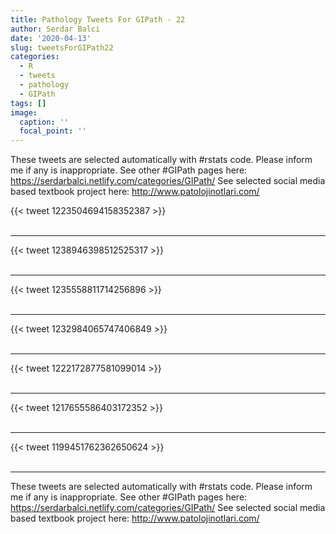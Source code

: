 ```yaml
---
title: Pathology Tweets For GIPath - 22
author: Serdar Balci
date: '2020-04-13'
slug: tweetsForGIPath22
categories:
  - R
  - tweets
  - pathology
  - GIPath
tags: []
image:
  caption: ''
  focal_point: ''
---
```



These tweets are selected automatically with #rstats code. Please inform me if any is inappropriate.
See other #GIPath pages here: https://serdarbalci.netlify.com/categories/GIPath/ 
See selected social media based textbook project here: http://www.patolojinotlari.com/

{{< tweet 1223504694158352387 >}}
<br>
<br>
<hr>
{{< tweet 1238946398512525317 >}}
<br>
<br>
<hr>
{{< tweet 1235558811714256896 >}}
<br>
<br>
<hr>
{{< tweet 1232984065747406849 >}}
<br>
<br>
<hr>
{{< tweet 1222172877581099014 >}}
<br>
<br>
<hr>
{{< tweet 1217655586403172352 >}}
<br>
<br>
<hr>
{{< tweet 1199451762362650624 >}}
<br>
<br>
<hr>


These tweets are selected automatically with #rstats code. Please inform me if any is inappropriate.
See other #GIPath pages here: https://serdarbalci.netlify.com/categories/GIPath/ 
See selected social media based textbook project here: http://www.patolojinotlari.com/
